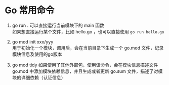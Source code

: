 # Go 常用命令

1. go run .
可以直接运行当前模块下的 main 函数   
如果想直接运行某个文件，比如 hello.go ，也可以直接使用  `go run hello.go`


2. go mod init xxx/yyy            
用于初始化一个模块，调用后，会在当前目录下生成一个 go.mod 文件，记录模块信息及使用的go版本


3. go mod tidy 
如果使用了其他外部包，使用该命令，会在模块信息描述文件 go.mod 中添加模块依赖信息，并且生成或者更新 go.sum 文件，描述了对模块的详细依赖（认证信息）

